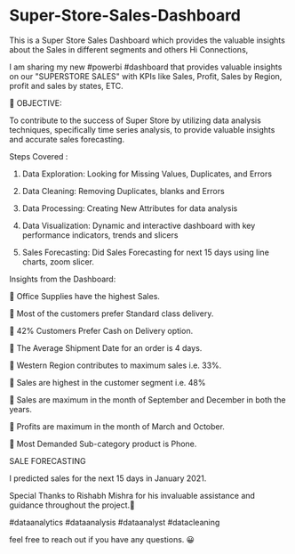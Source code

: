 # Super-Store-Sales-Dashboard
This is a Super Store Sales Dashboard which provides the valuable insights about the Sales in different segments and others
Hi Connections,

I am sharing my new #powerbi #dashboard that provides valuable insights on our "SUPERSTORE SALES" with KPIs like Sales, Profit, Sales by Region, profit and sales by states, ETC.


🧠 OBJECTIVE:

To contribute to the success of Super Store by utilizing data analysis techniques, specifically time series analysis, to provide valuable insights and accurate sales forecasting.



Steps Covered :

1) Data Exploration: Looking for Missing Values, Duplicates, and Errors

2) Data Cleaning: Removing Duplicates, blanks and Errors

3) Data Processing: Creating New Attributes for data analysis

4) Data Visualization: Dynamic and interactive dashboard with key performance indicators, trends and slicers

5) Sales Forecasting: Did Sales Forecasting for next 15 days using line charts, zoom slicer.



Insights from the Dashboard:

🌟 Office Supplies have the highest Sales.

🌟 Most of the customers prefer Standard class delivery.

🌟 42% Customers Prefer Cash on Delivery option.

🌟 The Average Shipment Date for an order is 4 days.

🌟 Western Region contributes to maximum sales i.e. 33%.

🌟 Sales are highest in the customer segment i.e. 48%

🌟 Sales are maximum in the month of September and December in both the years.

🌟 Profits are maximum in the month of March and October.

🌟 Most Demanded Sub-category product is Phone.



SALE FORECASTING

I predicted sales for the next 15 days in January 2021.



Special Thanks to Rishabh Mishra for his invaluable assistance and guidance throughout the project.💫



#dataanalytics #dataanalysis #dataanalyst #datacleaning



feel free to reach out if you have any questions. 😀

